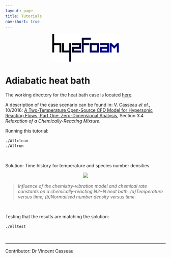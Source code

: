 ```yaml
---
layout: page
title: Tutorials
nav-short: true
---
```

  
<p align="center">
  <img src="/docs/img/logos/hy2FoamLogo.png" width="210">
</p>

# Adiabatic heat bath

The working directory for the heat bath case is located [here](https://github.com/vincentcasseau/hyStrath/tree/master/run/hyStrath/hy2Foam/heatBath).  

A description of the case scenario can be found in: V. Casseau _et al._, 10/2016: [A Two-Temperature Open-Source CFD Model for Hypersonic Reacting Flows, Part One: Zero-Dimensional Analysis](http://www.mdpi.com/2226-4310/3/4/34/html), Section _3.4. Relaxation of a Chemically-Reacting Mixture_.  

Running this tutorial:  

```sh
./Allclean  
./Allrun
```  

<br>

Solution: Time history for temperature and species number densities  

<p align="center">
  <img src="http://www.mdpi.com/aerospace/aerospace-03-00034/article_deploy/html/images/aerospace-03-00034-g007-550.jpg" width="400">
</p>

> _Influence of the chemistry-vibration model and chemical rate constants on a chemically-reacting N2−N heat bath. (a)Temperature versus time; (b)Normalised number density versus time._

<br>

Testing that the results are matching the solution:  

```sh
./Alltest
```  

<br>

---  

Contributor: Dr Vincent Casseau
